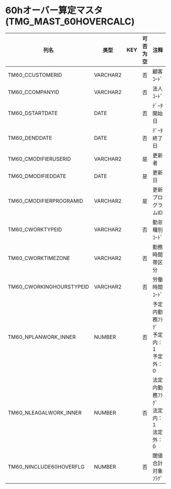 # 60hオーバー算定マスタ(TMG_MAST_60HOVERCALC)
| 列名   | 类型   | KEY  | 可否为空 | 注释   |
| ---- | ---- | ---- | ---- | ---- |
|TM60_CCUSTOMERID|VARCHAR2||否|顧客ｺｰﾄﾞ|
|TM60_CCOMPANYID|VARCHAR2||否|法人ｺｰﾄﾞ|
|TM60_DSTARTDATE|DATE||否|ﾃﾞｰﾀ開始日|
|TM60_DENDDATE|DATE||否|ﾃﾞｰﾀ終了日|
|TM60_CMODIFIERUSERID|VARCHAR2||是|更新者|
|TM60_DMODIFIEDDATE|DATE||是|更新日|
|TM60_CMODIFIERPROGRAMID|VARCHAR2||是|更新プログラムID|
|TM60_CWORKTYPEID|VARCHAR2||否|勤怠種別ｺｰﾄﾞ|
|TM60_CWORKTIMEZONE|VARCHAR2||否|勤務時間帯区分|
|TM60_CWORKINGHOURSTYPEID|VARCHAR2||否|労働時間ｺｰﾄﾞ|
|TM60_NPLANWORK_INNER|NUMBER||否|予定内勤務ﾌﾗｸﾞ       予定内：1　予定外：0|
|TM60_NLEAGALWORK_INNER|NUMBER||否|法定内勤務ﾌﾗｸﾞ     法定内：1　法定外：0|
|TM60_NINCLUDE60HOVERFLG|NUMBER||否|閾値合計対象ﾌﾗｸﾞ|
